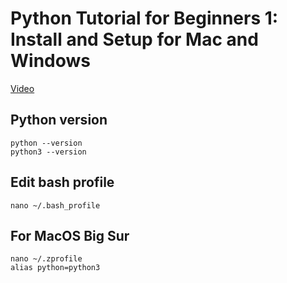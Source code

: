 # Python Tutorial for Beginners 1: Install and Setup for Mac and Windows

[Video](https://www.youtube.com/watch?v=YYXdXT2l-Gg)

## Python version
    python --version
    python3 --version

## Edit bash profile
    nano ~/.bash_profile

## For MacOS Big Sur
    nano ~/.zprofile
    alias python=python3
